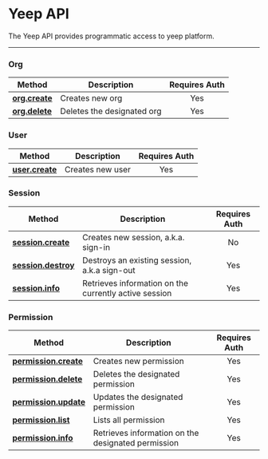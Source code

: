 # Yeep API

The Yeep API provides programmatic access to yeep platform.

***

### Org

| Method | Description | Requires Auth |
| ------ | ----------- | :-----------: |
| **[org.create](methods/org.create.md)** | Creates new org | Yes |
| **[org.delete](methods/org.delete.md)** | Deletes the designated org | Yes |

### User

| Method | Description | Requires Auth |
| ------ | ----------- | :-----------: |
| **[user.create](methods/user.create.md)** | Creates new user | Yes |

### Session

| Method | Description | Requires Auth |
| ------ | ----------- | :-----------: |
| **[session.create](methods/session.create.md)** | Creates new session, a.k.a. sign-in | No |
| **[session.destroy](methods/session.destroy.md)** | Destroys an existing session, a.k.a sign-out | Yes |
| **[session.info](methods/session.info.md)** | Retrieves information on the currently active session | Yes |

### Permission

| Method | Description | Requires Auth |
| ------ | ----------- | :-----------: |
| **[permission.create](methods/permission.create.md)** | Creates new permission | Yes |
| **[permission.delete](methods/permission.delete.md)** | Deletes the designated permission | Yes |
| **[permission.update](methods/permission.update.md)** | Updates the designated permission | Yes |
| **[permission.list](methods/permission.list.md)** | Lists all permission | Yes |
| **[permission.info](methods/permission.info.md)** | Retrieves information on the designated permission | Yes |
